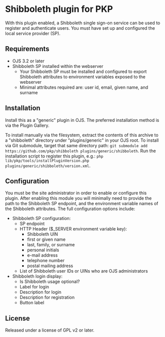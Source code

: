 # Shibboleth plugin for PKP

With this plugin enabled, a Shibboleth single sign-on service can be used to register and authenticate users. You must have set up and configured the local service provider (SP).

## Requirements

* OJS 3.2 or later
* Shibboleth SP installed within the webserver
  * Your Shibboleth SP must be installed and configured to export Shibboleth attributes to environment variables exposed to the webserver
  * Minimal attributes required are: user id, email, given name, and surname

## Installation

Install this as a "generic" plugin in OJS.  The preferred installation method is via the Plugin Gallery.

To install manually via the filesystem, extract the contents of this archive to a "shibboleth" directory under "plugins/generic" in your OJS root.  To install via Git submodule, target that same directory path: `git submodule add https://github.com/pkp/shibboleth plugins/generic/shibboleth`.  Run the installation script to register this plugin, e.g.: `php lib/pkp/tools/installPluginVersion.php plugins/generic/shibboleth/version.xml`.

## Configuration

You must be the site administrator in order to enable or configure this plugin.  After enabling this module you will minimally need to provide the path to the Shibboleth SP endpoint, and the environment variable names of the Shibboleth attributes.  The full configuration options include:

* Shibboleth SP configuration:
  * SP endpoint
  * HTTP Header ($_SERVER environment variable key):
    * Shibboleth UIN
    * first or given name
    * last, family, or surname
    * personal initials
    * e-mail address
    * telephone number
    * postal mailing address
  * List of Shibboleth user IDs or UINs who are OJS administrators
* Shibboleth login display:
  * Is Shibboleth usage optional?
  * Label for login
  * Description for login
  * Description for registration
  * Button label

## License

Released under a license of GPL v2 or later.
